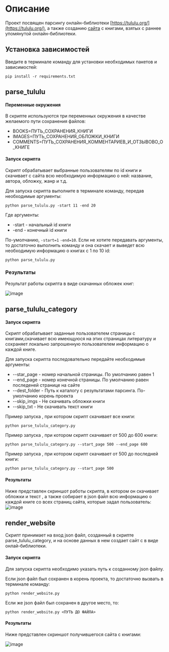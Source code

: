 # Описание
Проект посвящен парсингу онлайн-библиотеки [https://tululu.org/](https://tululu.org/), а также созданию [сайта](https://owwwl666.github.io/online_library/pages/index1.html) с книгами, взятых с раннее упомянутой онлайн-библиотеки.

## Установка зависимостей
Введите в терминале команду для установки необходимых пакетов и зависимостей:
```
pip install -r requirements.txt
```

## parse_tululu


#### Переменные окружения
В скрипте используются три переменных окружения в качестве желаемого пути сохранения файлов:
- BOOKS=ПУТЬ_СОХРАНЕНИЯ_КНИГИ
- IMAGES=ПУТЬ_СОХРАНЕНИЯ_ОБЛОЖКИ_КНИГИ
- COMMENTS=ПУТЬ_СОХРАНЕНИЯ_КОММЕНТАРИЕВ_И_ОТЗЫВОВО_О_КНИГЕ

#### Запуск скрипта
Скрипт обрабатывает выбранные пользователям по id книги и скачивает с сайта всю необходимую информацию о ней: название, автора, обложку, жанр и т.д.

Для запуска скрипта выполните в терминале команду, передав необходимые аргументы:

```
python parse_tululu.py -start 11 -end 20
```

Где аргументы:
- -start - начальный id книги
- -end - конечный id книги

По-умолчанию, `-start=1` `-end=10`. Если не хотите передавать аргументы, то достаточно выполнить команду и она скачает и выведет всю необходимую информацию о книгах с 1 по 10 id:
```
python parse_tululu.py
```

### Результаты
Результат работы скрипта в виде скачанных обложек книг:

![image](https://github.com/owwwl666/online_library_parsing/assets/131767856/8de83a80-293d-4c28-889b-95cea7430116)


## parse_tululu_category

#### Запуск скрипта
Скрипт обрабатывает заданные пользователем страницы с книгами,скачивает всю имеющуюся на этих страницах литературу и сохраняет локально запрошенную пользователем информацию о каждой книге.

Для запуска скрипта последовательно передайте необходимые аргументы:

- --star_page - номер начальной страницы. По умолчанию равен 1
- --end_page - номер конечной страницы. По умолчанию равен последеней странице на сайте
- --dest_folder - Путь к каталогу с результатами парсинга. По-умолчанию корень проекта
- --skip_imgs - Не скачивать обложки книги
- --skip_txt - Не скачивать текст книги

Пример запуска , при котором скрипт скачивает все книги:
```
python parse_tululu_category.py
```

Пример запуска , при котором скрипт скачивает от 500 до 600 книги:
```
python parse_tululu_category.py --start_page 500 --end_page 600
```

Пример запуска , при котором скрипт скачивает от 500 до последней книги:
```
python parse_tululu_category.py --start_page 500
```

#### Результаты
Ниже представлен скриншот работы скрипта, в котором он скачивает обложки и текст , а также собирает в json файл всю информацию о каждой книге со всех страниц сайта, которые задал пользователь:
![image](https://github.com/owwwl666/online_library_parsing/assets/131767856/64fcce58-4d81-4155-aba2-8eada6d1dd67)

## render_website
Скрипт принимает на вход json файл, созданный в скрипте parse_tululu_category, и на основе данных в нем создает сайт с в виде онлай-библиотеки.

#### Запуск скрипта
Для запуска скрипта необходимо указать путь к созданному json файлу.

Если json файл был сохранен в корень проекта, то достаточно вызвать в терминале команду:

```
python render_website.py
```

Если же json файл был сохранен в другое место, то:

```
python render_website.py <ПУТЬ ДО ФАЙЛА>
```

#### Результаты
Ниже представлен скриншот получившегося сайта с книгами:

![image](https://github.com/owwwl666/online_library_parsing/assets/131767856/15029693-82fc-48b6-9515-d7e3047734e4)


